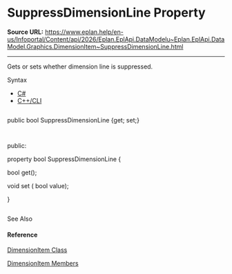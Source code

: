 # SuppressDimensionLine Property

**Source URL:** https://www.eplan.help/en-us/Infoportal/Content/api/2026/Eplan.EplApi.DataModelu~Eplan.EplApi.DataModel.Graphics.DimensionItem~SuppressDimensionLine.html

---

Gets or sets whether dimension line is suppressed.

Syntax

- [C#](#i-syntax-CS)
- [C++/CLI](#i-syntax-CPP2005)

```
```
public bool SuppressDimensionLine {get; set;}
```
```

```
```
public:
property bool SuppressDimensionLine {
   bool get();
   void set (    bool value);
}
```
```



See Also

#### Reference

[DimensionItem Class](Eplan.EplApi.DataModelu~Eplan.EplApi.DataModel.Graphics.DimensionItem.html)
  
[DimensionItem Members](Eplan.EplApi.DataModelu~Eplan.EplApi.DataModel.Graphics.DimensionItem_members.html)